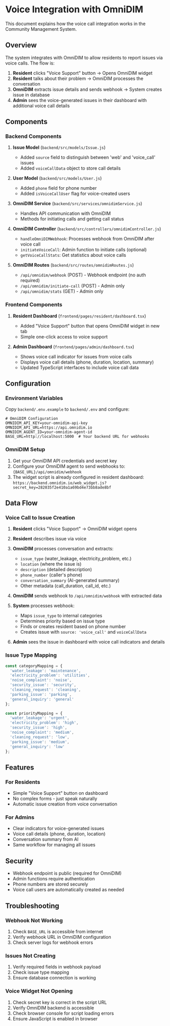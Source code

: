 # Voice Integration with OmniDIM

This document explains how the voice call integration works in the Community Management System.

## Overview

The system integrates with OmniDIM to allow residents to report issues via voice calls. The flow is:

1. **Resident** clicks "Voice Support" button → Opens OmniDIM widget
2. **Resident** talks about their problem → OmniDIM processes the conversation
3. **OmniDIM** extracts issue details and sends webhook → System creates issue in database
4. **Admin** sees the voice-generated issues in their dashboard with additional voice call details

## Components

### Backend Components

1. **Issue Model** (`backend/src/models/Issue.js`)
   - Added `source` field to distinguish between 'web' and 'voice_call' issues
   - Added `voiceCallData` object to store call details

2. **User Model** (`backend/src/models/User.js`)
   - Added `phone` field for phone number
   - Added `isVoiceCallUser` flag for voice-created users

3. **OmniDIM Service** (`backend/src/services/omnidimService.js`)
   - Handles API communication with OmniDIM
   - Methods for initiating calls and getting call status

4. **OmniDIM Controller** (`backend/src/controllers/omnidimController.js`)
   - `handleOmniDIMWebhook`: Processes webhook from OmniDIM after voice call
   - `initiateVoiceCall`: Admin function to initiate calls (optional)
   - `getVoiceCallStats`: Get statistics about voice calls

5. **OmniDIM Routes** (`backend/src/routes/omnidimRoutes.js`)
   - `/api/omnidim/webhook` (POST) - Webhook endpoint (no auth required)
   - `/api/omnidim/initiate-call` (POST) - Admin only
   - `/api/omnidim/stats` (GET) - Admin only

### Frontend Components

1. **Resident Dashboard** (`frontend/pages/resident/dashboard.tsx`)
   - Added "Voice Support" button that opens OmniDIM widget in new tab
   - Simple one-click access to voice support

2. **Admin Dashboard** (`frontend/pages/admin/dashboard.tsx`)
   - Shows voice call indicator for issues from voice calls
   - Displays voice call details (phone, duration, location, summary)
   - Updated TypeScript interfaces to include voice call data

## Configuration

### Environment Variables

Copy `backend/.env.example` to `backend/.env` and configure:

```env
# OmniDIM Configuration
OMNIDIM_API_KEY=your-omnidim-api-key
OMNIDIM_API_URL=https://api.omnidim.io
OMNIDIM_AGENT_ID=your-omnidim-agent-id
BASE_URL=http://localhost:5000  # Your backend URL for webhooks
```

### OmniDIM Setup

1. Get your OmniDIM API credentials and secret key
2. Configure your OmniDIM agent to send webhooks to: `{BASE_URL}/api/omnidim/webhook`
3. The widget script is already configured in resident dashboard: `https://backend.omnidim.io/web_widget.js?secret_key=282035f2e410a1a69bd4e73bb8ade8bf`

## Data Flow

### Voice Call to Issue Creation

1. **Resident** clicks "Voice Support" → OmniDIM widget opens
2. **Resident** describes issue via voice
3. **OmniDIM** processes conversation and extracts:
   - `issue_type` (water_leakage, electricity_problem, etc.)
   - `location` (where the issue is)
   - `description` (detailed description)
   - `phone_number` (caller's phone)
   - `conversation_summary` (AI-generated summary)
   - Other metadata (call_duration, call_id, etc.)

4. **OmniDIM** sends webhook to `/api/omnidim/webhook` with extracted data

5. **System** processes webhook:
   - Maps `issue_type` to internal categories
   - Determines priority based on issue type
   - Finds or creates resident based on phone number
   - Creates issue with `source: 'voice_call'` and `voiceCallData`

6. **Admin** sees the issue in dashboard with voice call indicators and details

### Issue Type Mapping

```javascript
const categoryMapping = {
  'water_leakage': 'maintenance',
  'electricity_problem': 'utilities',
  'noise_complaint': 'noise',
  'security_issue': 'security',
  'cleaning_request': 'cleaning',
  'parking_issue': 'parking',
  'general_inquiry': 'general'
};

const priorityMapping = {
  'water_leakage': 'urgent',
  'electricity_problem': 'high',
  'security_issue': 'high',
  'noise_complaint': 'medium',
  'cleaning_request': 'low',
  'parking_issue': 'medium',
  'general_inquiry': 'low'
};
```

## Features

### For Residents
- Simple "Voice Support" button on dashboard
- No complex forms - just speak naturally
- Automatic issue creation from voice conversation

### For Admins
- Clear indicators for voice-generated issues
- Voice call details (phone, duration, location)
- Conversation summary from AI
- Same workflow for managing all issues

## Security

- Webhook endpoint is public (required for OmniDIM)
- Admin functions require authentication
- Phone numbers are stored securely
- Voice call users are automatically created as needed

## Troubleshooting

### Webhook Not Working
1. Check `BASE_URL` is accessible from internet
2. Verify webhook URL in OmniDIM configuration
3. Check server logs for webhook errors

### Issues Not Creating
1. Verify required fields in webhook payload
2. Check issue type mapping
3. Ensure database connection is working

### Voice Widget Not Opening
1. Check secret key is correct in the script URL
2. Verify OmniDIM backend is accessible
3. Check browser console for script loading errors
4. Ensure JavaScript is enabled in browser